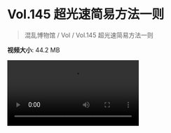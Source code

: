 # Vol.145 超光速简易方法一则

> 混乱博物馆 / Vol / Vol.145 超光速简易方法一则

**视频大小**: 44.2 MB

<div class="video"><video src="https://file.hsyhx.top/video/混乱博物馆/Vol/145.mp4" controls preload>🤔 您的浏览器不支持 video 标签</video></div>